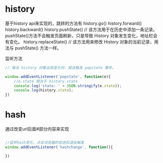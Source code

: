 # history

基于history api来实现的，跳转的方法有
history.go()
history.forward()
history.backward()
history.pushState() // 该方法用于在历史中添加一条记录。pushState()方法不会触发页面刷新，只是导致 History 对象发生变化，地址栏会有变化。
history.replaceState() // 该方法用来修改 History 对象的当前记录，用法与 pushState() 方法一样。

监听方法

```javascript
// 每当 history 对象出现变化时，就会触发 popstate 事件。

window.addEventListener('popstate', function(e){
    //e.state 相当于 history.state
    console.log('state: ' + JSON.stringify(e.state));
    console.log(history.state);
})

```


# hash

通过改变url后面#部分内容来实现

```javascript

//监听hash变化，点击浏览器的前进后退会触发
window.addEventListener('hashchange', function(){

})

```


<!-- 参考文档：https://juejin.cn/post/7236563012533878821 -->